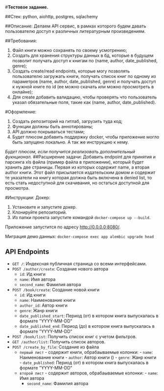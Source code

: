 #**Тестовое задание.**

##Стек:
python, aiohttp, postgres, sqlachemy

##Описание:
Делаем API сервис, в рамках которого будем давать пользователю доступ к различных литературным произведениям.

##Требования:
1. Файл книги можно сохранять по своему усмотрению;
1. Создать для хранения структуры данных в бд, которые в будущем позволит получать доступ к книгам по (name, author, date\_published, genre);
1. Создать create/read endpoints, которые могу позволять пользователю загружать книги, 
   получать список книг по одному из параметров (name, author, date\_published, genre) 
   и получать доступ к нужной книге по id (ее можно скачать или можно просмотреть в онлайне);
1. Для create добавить валидацию, чтобы проверять что пользователь указал обязательные поля, такие как (name, author, date\_published).

#Оформление:
1. Создать репозиторий на гитлаб, загрузить туда код;
1. Функции должны быть аннотированы;
1. API должно покрываться тестами;
1. Будет плюсом добавить поддержку docker, 
   чтобы приложение могло быть запущено локально. 
   А так же инструкцию к нему.


_Будет плюсом, если получится реализовать дополнительный фукнционал._
##Расширение задачи:
Добавить endpoint для принятия и парсинга xls файла (пример файла в приложении), который будет хранить две страницы. Первая из которых содержит name, а вторая author книги. Этот файл присылается издательским домом и содержит те указатели на книгу которая должна быть включена в denied list, то есть стать недоступной для скачивания, но остаться доступной для просмотра.

#Инструкции:
Докер:
1. Установите и запустите докер.
2. Клонируйте репозиторий.
3. Из папки проекта запустите командой `docker-compose up --build`.

Приложение запустится по адресу http://0.0.0.0:8080/.

Миграция демо данных:
`docker-compose exec app alembic upgrade head`

## API Endpoints
- `GET /`: Индексная публичная страница со всеми интерфейсами.
- `POST /author/create`: Создание нового автора
  - `id`: Ид книги
  - `name`: Имя автора
  - `second_name`: Фамилия автора
- `POST /book/create`: Создание новой книги
  - `id`: Ид книги
  - `name`: Наименование книги
  - `author_id`: Автор книги
  - `genre`: Жанр книги
  - `date_published_start`: Период (от) в котором книга выпускалась в формате "YYYY-MM-DD"
  - `date_published_end`: Период (до) в котором книга выпускалась в формате "YYYY-MM-DD"
- `POST /book/list`: Получить список книг с учетом фильтров.
- `GET /author/list`: Получить список авторов.
- `POST /create_by_file`: Создание из файла
    - `первый лист` - содержит книги, обрабаываемые колонки:
          - `name`: Наименование книги
          - `author`: Автор книги ()
          - `genre`: Жанр книги
          - `date_published`: Период (от) в котором книга выпускалась в формате "YYYY-MM-DD"
    - `второй лист` - содержит авторов, обрабаываемые колонки:
          - `name`: Имя автора
        - `second_name`: Фамилия автора
    
